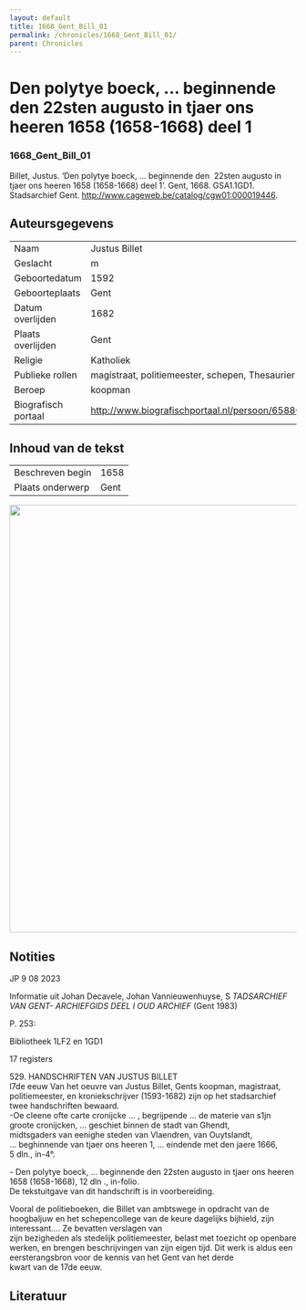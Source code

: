 ```yaml
---
layout: default
title: 1668_Gent_Bill_01
permalink: /chronicles/1668_Gent_Bill_01/
parent: Chronicles
--- 
```



# Den polytye boeck, ... beginnende den  22sten augusto in tjaer ons heeren 1658 (1658-1668) deel 1 

### 1668_Gent_Bill_01 

Billet, Justus. ‘Den polytye boeck, ... beginnende den  22sten augusto in tjaer ons heeren 1658 (1658-1668) deel 1’. Gent, 1668. GSA1.1GD1. Stadsarchief Gent. http://www.cageweb.be/catalog/cgw01:000019446. 

## Auteursgegevens 

| | | 
| --------------- | --------------- | 
| Naam | Justus Billet | 
| Geslacht | m | 
| Geboortedatum | 1592 | 
| Geboorteplaats | Gent | 
| Datum overlijden | 1682 | 
| Plaats overlijden | Gent | 
| Religie | Katholiek | 
| Publieke rollen | magistraat, politiemeester, schepen, Thesaurier | 
| Beroep | koopman | 
| Biografisch portaal | http://www.biografischportaal.nl/persoon/65880947 | 

## Inhoud van de tekst 

| | | 
| --------------- | --------------- | 
| Beschreven begin | 1658 | 
| Plaats onderwerp | Gent | 

[<img src="..\..\barplots_chronicles\1668_Gent_Bill_01.jpg" width="750"/>](..\..\barplots_chronicles\1668_Gent_Bill_01.jpg) 

## Notities 

JP 9 08 2023

Informatie uit Johan Decavele, Johan Vannieuwenhuyse, S _TADSARCHIEF VAN GENT-
ARCHIEFGIDS DEEL I OUD ARCHIEF_ (Gent 1983)

P. 253:

Bibliotheek 1LF2 en 1GD1

17 registers

529\. HANDSCHRIFTEN VAN JUSTUS BILLET  
l7de eeuw Van het oeuvre van Justus Billet, Gents koopman, magistraat,  
politiemeester, en kroniekschrijver (1593-1682) zijn op het stadsarchief twee
handschriften bewaard.  
-Oe cleene ofte carte cronijcke ... , begrijpende ... de materie van s1jn  
groote cronijcken, ... geschiet binnen de stadt van Ghendt,  
midtsgaders van eenighe steden van Vlaendren, van Ouytslandt,  
... beghinnende van tjaer ons heeren 1, ... eindende met den jaere 1666,  
5 dln., in-4°.



\- Den polytye boeck, ... beginnende den 22sten augusto in tjaer ons heeren
1658 (1658-1668), 12 dln ., in-folio.  
De tekstuitgave van dit handschrift is in voorbereiding.

  
Vooral de politieboeken, die Billet van ambtswege in opdracht van de
hoogbaljuw en het schepencollege van de keure dagelijks bijhield, zijn
interessant…. Ze bevatten verslagen van  
zijn bezigheden als stedelijk politiemeester, belast met toezicht op openbare
werken, en brengen beschrijvingen van zijn eigen tijd. Dit werk is aldus een
eersterangsbron voor de kennis van het Gent van het derde  
kwart van de 17de eeuw.



## Literatuur 

